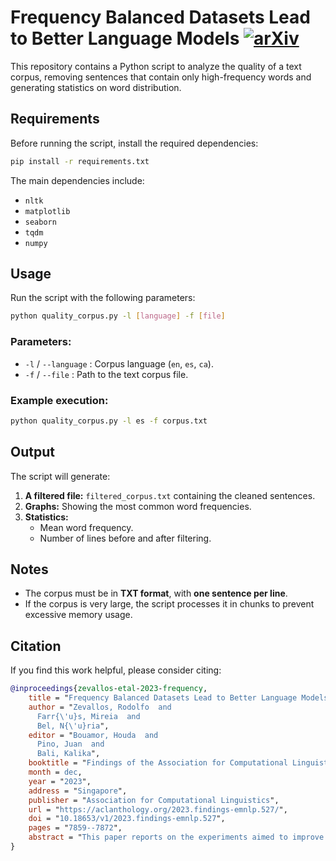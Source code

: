# Frequency Balanced Datasets Lead to Better Language Models [![arXiv](https://img.shields.io/badge/arXiv-2407.09732-<COLOR>.svg)](https://aclanthology.org/2023.findings-emnlp.527/)

This repository contains a Python script to analyze the quality of a text corpus, removing sentences that contain only high-frequency words and generating statistics on word distribution.


## Requirements
Before running the script, install the required dependencies:

```bash
pip install -r requirements.txt
```

The main dependencies include:
- `nltk`
- `matplotlib`
- `seaborn`
- `tqdm`
- `numpy`

## Usage
Run the script with the following parameters:

```bash
python quality_corpus.py -l [language] -f [file]
```

### Parameters:
- `-l` / `--language` : Corpus language (`en`, `es`, `ca`).
- `-f` / `--file` : Path to the text corpus file.

### Example execution:
```bash
python quality_corpus.py -l es -f corpus.txt
```

## Output
The script will generate:
1. **A filtered file:** `filtered_corpus.txt` containing the cleaned sentences.
2. **Graphs:** Showing the most common word frequencies.
3. **Statistics:**
   - Mean word frequency.
   - Number of lines before and after filtering.

## Notes
- The corpus must be in **TXT format**, with **one sentence per line**.
- If the corpus is very large, the script processes it in chunks to prevent excessive memory usage.


## Citation
If you find this work helpful, please consider citing:

```bibtex
@inproceedings{zevallos-etal-2023-frequency,
    title = "Frequency Balanced Datasets Lead to Better Language Models",
    author = "Zevallos, Rodolfo  and
      Farr{\'u}s, Mireia  and
      Bel, N{\'u}ria",
    editor = "Bouamor, Houda  and
      Pino, Juan  and
      Bali, Kalika",
    booktitle = "Findings of the Association for Computational Linguistics: EMNLP 2023",
    month = dec,
    year = "2023",
    address = "Singapore",
    publisher = "Association for Computational Linguistics",
    url = "https://aclanthology.org/2023.findings-emnlp.527/",
    doi = "10.18653/v1/2023.findings-emnlp.527",
    pages = "7859--7872",
    abstract = "This paper reports on the experiments aimed to improve our understanding of the role of the amount of data required for training attention-based transformer language models. Specifically, we investigate the impact of reducing the immense amounts of required pre-training data through sampling strategies that identify and reduce high-frequency tokens as different studies have indicated that the existence of very high-frequency tokens in pre-training data might bias learning, causing undesired effects. In this light, we describe our sampling algorithm that iteratively assesses token frequencies and removes sentences that contain still high-frequency tokens, eventually delivering a balanced, linguistically correct dataset. We evaluate the results in terms of model perplexity and fine-tuning linguistic probing tasks, NLP downstream tasks as well as more semantic SuperGlue tasks. The results show that pre-training with the resulting balanced dataset allows reducing up to three times the pre-training data."
}
```
